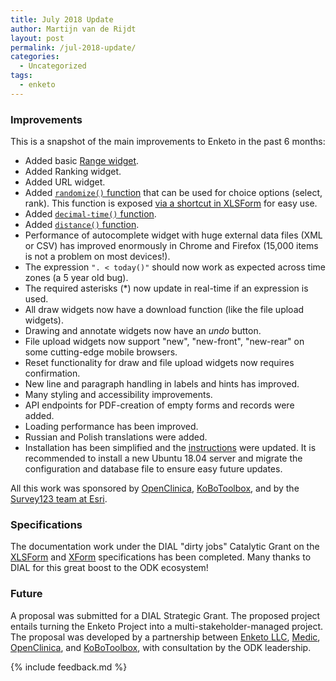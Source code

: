 ```yaml
---
title: July 2018 Update
author: Martijn van de Rijdt
layout: post
permalink: /jul-2018-update/
categories:
  - Uncategorized
tags:
  - enketo
---
```


### Improvements

This is a snapshot of the main improvements to Enketo in the past 6 months:

* Added basic [Range widget](http://xlsform.org/en/#range). 
* Added Ranking widget.
* Added URL widget.
* Added [`randomize()` function](https://docs.opendatakit.org/form-operators-functions/#randomize) that can be used for choice options (select, rank). This function is exposed [via a shortcut in XLSForm](http://xlsform.org/en/#randomize-choices) for easy use.
* Added [`decimal-time()` function](https://docs.opendatakit.org/form-operators-functions/#decimal-time).
* Added [`distance()` function](https://docs.opendatakit.org/form-operators-functions/#distance).
* Performance of autocomplete widget with huge external data files (XML or CSV) has improved enormously in Chrome and Firefox (15,000 items is not a problem on most devices!).
* The expression `". < today()"` should now work as expected across time zones (a 5 year old bug).
* The required asterisks (*) now update in real-time if an expression is used.
* All draw widgets now have a download function (like the file upload widgets).
* Drawing and annotate widgets now have an _undo_ button.
* File upload widgets now support "new", "new-front", "new-rear" on some cutting-edge mobile browsers.
* Reset functionality for draw and file upload widgets now requires confirmation.
* New line and paragraph handling in labels and hints has improved.
* Many styling and accessibility improvements.
* API endpoints for PDF-creation of empty forms and records were added. 
* Loading performance has been improved. 
* Russian and Polish translations were added.
* Installation has been simplified and the [instructions](https://blog.enketo.org/install-enketo-production-ubuntu/) were updated. It is recommended to install a new Ubuntu 18.04 server and migrate the configuration and database file to ensure easy future updates.

All this work was sponsored by [OpenClinica](https://www.openclinica.com/), [KoBoToolbox](http://kobotoolbox.org), and by the [Survey123 team at Esri](https://survey123.arcgis.com/). 

### Specifications

The documentation work under the DIAL "dirty jobs" Catalytic Grant on the [XLSForm](http://xlsform.org) and [XForm](https://getodk.github.io/xforms-spec/) specifications has been completed. Many thanks to DIAL for this great boost to the ODK ecosystem!

### Future

A proposal was submitted for a DIAL Strategic Grant. The proposed project entails turning the Enketo Project into a multi-stakeholder-managed project. The proposal was developed by a partnership between [Enketo LLC](https://www.linkedin.com/company/enketo-llc/), [Medic](https://medic.org/), [OpenClinica](https://www.openclinica.com/), and [KoBoToolbox](http://kobotoolbox.org), with consultation by the ODK leadership.


{% include feedback.md %}
